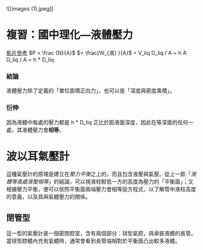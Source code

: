 ![[images (1).jpeg]]
# 複習：國中理化—液體壓力
[影片參考](https://youtu.be/lc_GvGTpa-8?si=kjPCtZndus6Wlneh)
$P = \frac {N}{A}$
	$= \frac{W_{液} }{A}$
	= V_liq D_liq / A
	= h A D_liq / A
	= h * D_liq

### 結論
液體壓力除了定義的「單位面積正向力」，也可以是「深度與密度乘積」。

### 衍伸
因為液體中每處的壓力都是 h * D_liq 正比於距液面深度，因此在等深面的任何一處，其液體壓力會**相等**。

# 波以耳氣壓計
這種氣壓計的原理是建立在$壓力平衡$之上的，而且包含液壓與氣壓。從上一節「$液體等高處液壓相等$」的結論，可以視液柱較低一方的高度為壓力的「平衡面」；又根據壓力平衡，便可以依照平衡面兩端壓力會相等設方程式，以了解管中液柱高度的意義，以及其與氣體壓力的關係。

## 閉管型
這一型的氣壓計是一個密閉腔室，含有兩個部分：球型氣腔，與承裝液體的長管。
當球型腔體內充有氣體時，通常會看到長管端相對於平衡面凸出較多液體。